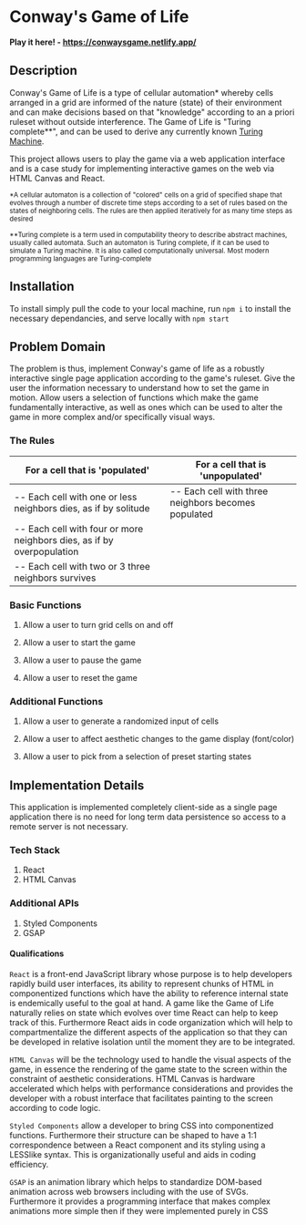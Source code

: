 # Conway's Game of Life

**Play it here! - https://conwaysgame.netlify.app/**

## Description 

Conway's Game of Life is a type of cellular automation* whereby cells arranged in a grid are informed of the nature (state) of their environment and can make decisions based on that "knowledge" according to an a priori ruleset without outside interference. The Game of Life is "Turing complete**", and can be used to derive any currently known [Turing Machine](https://simple.wikipedia.org/wiki/Turing_machine).

This project allows users to play the game via a web application interface and is a case study for implementing interactive games on the web via HTML Canvas and React.

<sub>*A cellular automaton is a collection of "colored" cells on a grid of specified shape that evolves through a number of discrete time steps according to a set of rules based on the states of neighboring cells. The rules are then applied iteratively for as many time steps as desired</sub>

<sub>**Turing complete is a term used in computability theory to describe abstract machines, usually called automata. Such an automaton is Turing complete, if it can be used to simulate a Turing machine. It is also called computationally universal. Most modern programming languages are Turing-complete</sub>


## Installation 

To install simply pull the code to your local machine, run `npm i` to install the necessary dependancies, and serve locally with `npm start`

## Problem Domain 

The problem is thus, implement Conway's game of life as a robustly interactive single page application according to the game's ruleset. Give the user the information necessary to understand how to set the game in motion. Allow users a selection of functions which make the game fundamentally interactive, as well as ones which can be used to alter the game in more complex and/or specifically visual ways.

### The Rules
 
| For a cell that is 'populated' | For a cell that is 'unpopulated' |
| ----------------------------------  | ------------------------------------- |
|-- Each cell with one or less neighbors dies, as if by solitude|-- Each cell with three neighbors becomes populated|
|-- Each cell with four or more neighbors dies, as if by overpopulation|
|-- Each cell with two or 3 three neighbors survives|

### Basic Functions 

1. Allow a user to turn grid cells on and off

2. Allow a user to start the game

3. Allow a user to pause the game

4. Allow a user to reset the game 

### Additional Functions

1. Allow a user to generate a randomized input of cells

2. Allow a user to affect aesthetic changes to the game display (font/color)

3. Allow a user to  pick from a selection of preset starting states 

## Implementation Details 

This application is implemented completely client-side as a single page application there is no need for long term data persistence so access to a remote server is not necessary.   

### Tech Stack
1. React
2. HTML Canvas 

### Additional APIs
1. Styled Components
3. GSAP

#### Qualifications 

`React` is a front-end JavaScript library whose purpose is to help developers rapidly build user interfaces, its ability to represent chunks of HTML in componentized functions which have the ability to reference internal state is endemically useful to the goal at hand. A game like the Game of Life naturally relies on state which evolves over time React can help to keep track of this. Furthermore React aids in code organization which will help to compartmentalize the different aspects of the application so that they can be developed in relative isolation until the moment they are to be integrated. 

`HTML Canvas` will be the technology used to handle the visual aspects of the game, in essence the rendering of the game state to the screen within the constraint of aesthetic considerations. HTML Canvas is hardware accelerated which helps with performance considerations and provides the developer with a robust interface that facilitates painting to the screen according to code logic.

`Styled Components` allow a developer to bring CSS into componentized functions. Furthermore their structure can be shaped to have a 1:1 correspondence between a React component and its styling using a LESSlike syntax. This is organizationally useful and aids in coding efficiency.

`GSAP` is an animation library which helps to standardize DOM-based animation across web browsers including with the use of SVGs. Furthermore it provides a programming interface that makes complex animations more simple then if they were implemented purely in CSS 

